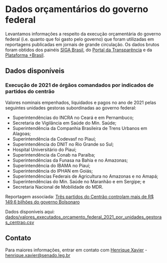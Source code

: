 # Dados orçamentários do governo federal

Levantamos informações a respeito da execução orçamentária do governo federal (i.e. quanto que foi gasto pelo governo) que
foram utilizadas em reportagens publicadas em jornais de grande circulação.
Os dados brutos foram obtidos dos painéis [SIGA Brasil](https://www12.senado.leg.br/orcamento/sigabrasil), do
[Portal da Transparência](http://www.portaltransparencia.gov.br/) e da [Plataforma +Brasil](https://antigo.plataformamaisbrasil.gov.br/download-de-dados).

## Dados disponíveis

### Execução de 2021 de órgãos comandados por indicados de partidos do centrão

Valores nominais empenhados, liquidados e pagos no ano de 2021 pelas seguintes unidades gestoras subordinadas ao governo federal:

* Superintendências do INCRA no Ceará e em Pernambuco;
* Secretaria de Vigilância em Saúde do Min. Saúde;
* Superintendência da Companhia Brasileira de Trens Urbanos em Alagoas;
* Superintendência da Codevasf no Piauí;
* Superintendência do DNIT no Rio Grande so Sul;
* Hospital Universitário do Piauí;
* Superintendência da Conab na Paraíba;
* Superintendências da Funasa na Bahia e no Amazonas;
* Superintendência do IBAMA no Piauí;
* Superintendência do IPHAN em Goiás;
* Superintendências Federais de Agricultura no Amazonas e no Amapá;
* Superintendências do Min. Saúde no Maranhão e em Sergipe; e 
* Secretaria Nacional de Mobilidade do MDR.

Reportagem associada: [Três partidos do Centrão controlam mais de R$ 149,6 bilhões do governo Bolsonaro](https://oglobo.globo.com/politica/tres-partidos-do-centrao-controlam-mais-de-1496-bilhoes-do-governo-bolsonaro-1-25365038)

Dados disponíveis aqui: [dados/valores_executados_orcamento_federal_2021_por_unidades_gestoras_centrao.csv](dados/valores_executados_orcamento_federal_2021_por_unidades_gestoras_centrao.csv)

## Contato

Para maiores informações, entrar em contato com [Henrique Xavier](https://github.com/hsxavier) - henrique.xavier@senado.leg.br